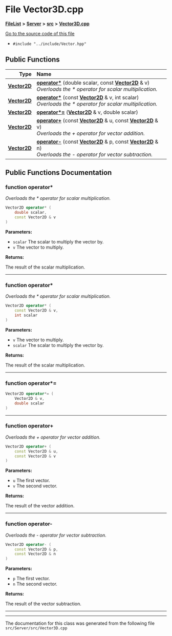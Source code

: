 

# File Vector3D.cpp



[**FileList**](files.md) **>** [**Server**](dir_f6675a7e1cd1d6d7f6e5e9669ead62e8.md) **>** [**src**](dir_35da1b20ef5d00fba1377c2ea4ffeb70.md) **>** [**Vector3D.cpp**](Server_2src_2Vector3D_8cpp.md)

[Go to the source code of this file](Server_2src_2Vector3D_8cpp_source.md)



* `#include "../include/Vector.hpp"`





































## Public Functions

| Type | Name |
| ---: | :--- |
|  [**Vector2D**](classVector2D.md) | [**operator\***](#function-operator) (double scalar, const [**Vector2D**](classVector2D.md) & v) <br>_Overloads the \* operator for scalar multiplication._  |
|  [**Vector2D**](classVector2D.md) | [**operator\***](#function-operator_1) (const [**Vector2D**](classVector2D.md) & v, int scalar) <br>_Overloads the \* operator for scalar multiplication._  |
|  [**Vector2D**](classVector2D.md) | [**operator\*=**](#function-operator_2) ([**Vector2D**](classVector2D.md) & v, double scalar) <br> |
|  [**Vector2D**](classVector2D.md) | [**operator+**](#function-operator_3) (const [**Vector2D**](classVector2D.md) & u, const [**Vector2D**](classVector2D.md) & v) <br>_Overloads the + operator for vector addition._  |
|  [**Vector2D**](classVector2D.md) | [**operator-**](#function-operator_4) (const [**Vector2D**](classVector2D.md) & p, const [**Vector2D**](classVector2D.md) & n) <br>_Overloads the - operator for vector subtraction._  |




























## Public Functions Documentation




### function operator\* 

_Overloads the \* operator for scalar multiplication._ 
```C++
Vector2D operator* (
    double scalar,
    const Vector2D & v
) 
```





**Parameters:**


* `scalar` The scalar to multiply the vector by. 
* `v` The vector to multiply. 



**Returns:**

The result of the scalar multiplication. 





        

<hr>



### function operator\* 

_Overloads the \* operator for scalar multiplication._ 
```C++
Vector2D operator* (
    const Vector2D & v,
    int scalar
) 
```





**Parameters:**


* `v` The vector to multiply. 
* `scalar` The scalar to multiply the vector by. 



**Returns:**

The result of the scalar multiplication. 





        

<hr>



### function operator\*= 

```C++
Vector2D operator*= (
    Vector2D & v,
    double scalar
) 
```




<hr>



### function operator+ 

_Overloads the + operator for vector addition._ 
```C++
Vector2D operator+ (
    const Vector2D & u,
    const Vector2D & v
) 
```





**Parameters:**


* `u` The first vector. 
* `v` The second vector. 



**Returns:**

The result of the vector addition. 





        

<hr>



### function operator- 

_Overloads the - operator for vector subtraction._ 
```C++
Vector2D operator- (
    const Vector2D & p,
    const Vector2D & n
) 
```





**Parameters:**


* `p` The first vector. 
* `n` The second vector. 



**Returns:**

The result of the vector subtraction. 





        

<hr>

------------------------------
The documentation for this class was generated from the following file `src/Server/src/Vector3D.cpp`

